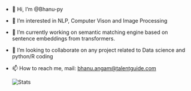 - 👋 Hi, I’m @Bhanu-py
- 👀 I’m interested in NLP, Computer Vison and Image Processing
- 🌱 I’m currently working on semantic matching engine based on sentence embeddings from transformers.
- 💞️ I’m looking to collaborate on any project related to Data science and python/R coding
- 📫 How to reach me, mail: bhanu.angam@talentguide.com

    ![Stats](https://github-readme-stats.vercel.app/api/top-langs?username=bhanu-py&show_icons=true&locale=en&layout=compact&hide=Jupyter_Notebook)
<!---
Bhanu-py/Bhanu-py is a ✨ special ✨ repository because its `README.md` (this file) appears on your GitHub profile.
You can click the Preview link to take a look at your changes.
--->  
